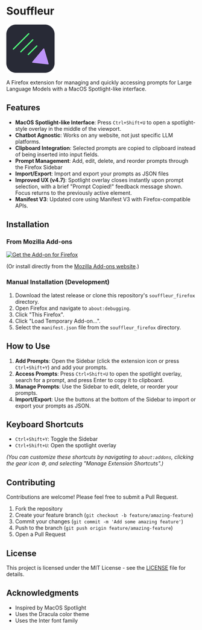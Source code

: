 # Souffleur

![Souffleur Logo](icons/icon128.png)

A Firefox extension for managing and quickly accessing prompts for Large Language Models with a MacOS Spotlight-like interface.

## Features

- **MacOS Spotlight-like Interface**: Press `Ctrl+Shift+U` to open a spotlight-style overlay in the middle of the viewport.
- **Chatbot Agnostic**: Works on any website, not just specific LLM platforms.
- **Clipboard Integration**: Selected prompts are copied to clipboard instead of being inserted into input fields.
- **Prompt Management**: Add, edit, delete, and reorder prompts through the Firefox Sidebar
- **Import/Export**: Import and export your prompts as JSON files
- **Improved UX (v4.7)**: Spotlight overlay closes instantly upon prompt selection, with a brief "Prompt Copied!" feedback message shown. Focus returns to the previously active element.
- **Manifest V3**: Updated core using Manifest V3 with Firefox-compatible APIs.

## Installation

### From Mozilla Add-ons

<a href="https://addons.mozilla.org/en-US/firefox/addon/souffleur/"><img src="https://blog.mozilla.org/addons/files/2020/04/get-the-addon-fx-apr-2020.svg" alt="Get the Add-on for Firefox" width="250"></a>

(Or install directly from the [Mozilla Add-ons website](https://addons.mozilla.org/en-US/firefox/addon/souffleur/).)

### Manual Installation (Development)

1. Download the latest release or clone this repository's `souffleur_firefox` directory.
2. Open Firefox and navigate to `about:debugging`.
3. Click "This Firefox".
4. Click "Load Temporary Add-on...".
5. Select the `manifest.json` file from the `souffleur_firefox` directory.

## How to Use

1. **Add Prompts**: Open the Sidebar (click the extension icon or press `Ctrl+Shift+Y`) and add your prompts.
2. **Access Prompts**: Press `Ctrl+Shift+U` to open the spotlight overlay, search for a prompt, and press Enter to copy it to clipboard.
3. **Manage Prompts**: Use the Sidebar to edit, delete, or reorder your prompts.
4. **Import/Export**: Use the buttons at the bottom of the Sidebar to import or export your prompts as JSON.

## Keyboard Shortcuts

- `Ctrl+Shift+Y`: Toggle the Sidebar
- `Ctrl+Shift+U`: Open the spotlight overlay

*(You can customize these shortcuts by navigating to `about:addons`, clicking the gear icon ⚙️, and selecting "Manage Extension Shortcuts".)*

## Contributing

Contributions are welcome! Please feel free to submit a Pull Request.

1. Fork the repository
2. Create your feature branch (`git checkout -b feature/amazing-feature`)
3. Commit your changes (`git commit -m 'Add some amazing feature'`)
4. Push to the branch (`git push origin feature/amazing-feature`)
5. Open a Pull Request

## License

This project is licensed under the MIT License - see the [LICENSE](LICENSE) file for details.

## Acknowledgments

- Inspired by MacOS Spotlight
- Uses the Dracula color theme
- Uses the Inter font family
